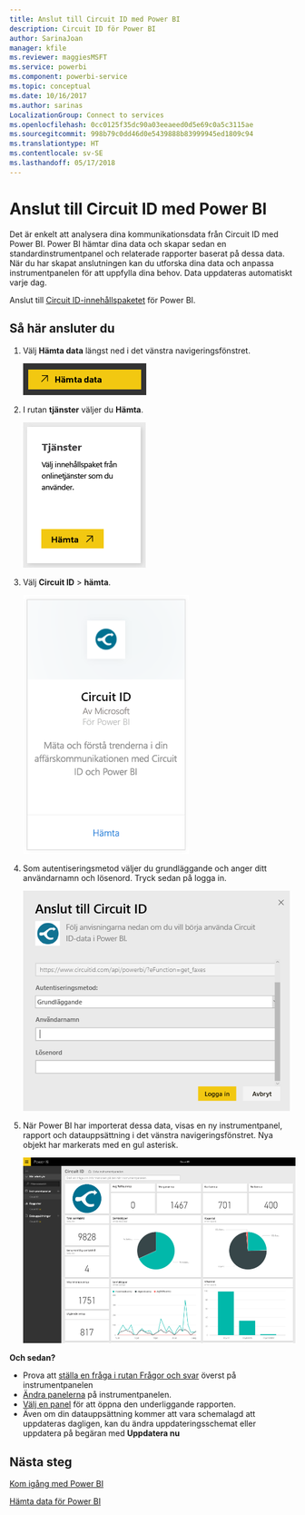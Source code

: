 ```yaml
---
title: Anslut till Circuit ID med Power BI
description: Circuit ID för Power BI
author: SarinaJoan
manager: kfile
ms.reviewer: maggiesMSFT
ms.service: powerbi
ms.component: powerbi-service
ms.topic: conceptual
ms.date: 10/16/2017
ms.author: sarinas
LocalizationGroup: Connect to services
ms.openlocfilehash: 0cc0125f35dc90a03eeaeed0d5e69c0a5c3115ae
ms.sourcegitcommit: 998b79c0dd46d0e5439888b83999945ed1809c94
ms.translationtype: HT
ms.contentlocale: sv-SE
ms.lasthandoff: 05/17/2018
---
```

# <a name="connect-to-circuit-id-with-power-bi"></a>Anslut till Circuit ID med Power BI
Det är enkelt att analysera dina kommunikationsdata från Circuit ID med Power BI. Power BI hämtar dina data och skapar sedan en standardinstrumentpanel och relaterade rapporter baserat på dessa data. När du har skapat anslutningen kan du utforska dina data och anpassa instrumentpanelen för att uppfylla dina behov. Data uppdateras automatiskt varje dag.

Anslut till [Circuit ID-innehållspaketet](https://app.powerbi.com/getdata/services/circuitid) för Power BI.

## <a name="how-to-connect"></a>Så här ansluter du
1. Välj **Hämta data** längst ned i det vänstra navigeringsfönstret.
   
    ![](media/service-connect-to-circuit-id/getdata.png)
2. I rutan **tjänster** väljer du **Hämta**.
   
    ![](media/service-connect-to-circuit-id/services.png)
3. Välj **Circuit ID** \> **hämta**.
   
    ![](media/service-connect-to-circuit-id/circuitid.png)
4. Som autentiseringsmetod väljer du grundläggande och anger ditt användarnamn och lösenord. Tryck sedan på logga in.
   
    ![](media/service-connect-to-circuit-id/circuitid_login.png)
5. När Power BI har importerat dessa data, visas en ny instrumentpanel, rapport och datauppsättning i det vänstra navigeringsfönstret. Nya objekt har markerats med en gul asterisk.
   
    ![](media/service-connect-to-circuit-id/circuitid_dashboard_chrome.png)

**Och sedan?**

* Prova att [ställa en fråga i rutan Frågor och svar](power-bi-q-and-a.md) överst på instrumentpanelen
* [Ändra panelerna](service-dashboard-edit-tile.md) på instrumentpanelen.
* [Välj en panel](service-dashboard-tiles.md) för att öppna den underliggande rapporten.
* Även om din datauppsättning kommer att vara schemalagd att uppdateras dagligen, kan du ändra uppdateringsschemat eller uppdatera på begäran med **Uppdatera nu**

## <a name="next-steps"></a>Nästa steg
[Kom igång med Power BI](service-get-started.md)

[Hämta data för Power BI](service-get-data.md)


